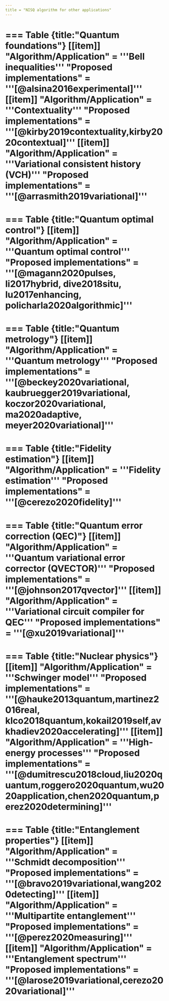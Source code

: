 ```yaml
---
title = "NISQ algorithm for other applications"
---
```


=== Table {title:"Quantum foundations"}
[[item]]
"Algorithm/Application" = '''Bell inequalities'''
"Proposed implementations" = '''[@alsina2016experimental]'''
[[item]]
"Algorithm/Application" = '''Contextuality'''
"Proposed implementations" = '''[@kirby2019contextuality,kirby2020contextual]'''
[[item]]
"Algorithm/Application" = '''Variational consistent history (VCH)'''
"Proposed implementations" = '''[@arrasmith2019variational]'''
===
=== Table {title:"Quantum optimal control"}
[[item]]
"Algorithm/Application" = '''Quantum optimal control'''
"Proposed implementations" = '''[@magann2020pulses, li2017hybrid, dive2018situ, lu2017enhancing, policharla2020algorithmic]'''
===
=== Table {title:"Quantum metrology"}
[[item]]
"Algorithm/Application" = '''Quantum metrology'''
"Proposed implementations" = '''[@beckey2020variational, kaubruegger2019variational, koczor2020variational, ma2020adaptive, meyer2020variational]'''
===
=== Table {title:"Fidelity estimation"}
[[item]]
"Algorithm/Application" = '''Fidelity estimation'''
"Proposed implementations" = '''[@cerezo2020fidelity]'''
===
=== Table {title:"Quantum error correction (QEC)"}
[[item]]
"Algorithm/Application" = '''Quantum variational error corrector (QVECTOR)'''
"Proposed implementations" = '''[@johnson2017qvector]'''
[[item]]
"Algorithm/Application" = '''Variational circuit compiler for QEC'''
"Proposed implementations" = '''[@xu2019variational]'''
===
=== Table {title:"Nuclear physics"}
[[item]]
"Algorithm/Application" = '''Schwinger model'''
"Proposed implementations" = '''[@hauke2013quantum,martinez2016real, klco2018quantum,kokail2019self,avkhadiev2020accelerating]'''
[[item]]
"Algorithm/Application" = '''High-energy processes'''
"Proposed implementations" = '''[@dumitrescu2018cloud,liu2020quantum,roggero2020quantum,wu2020application,chen2020quantum,perez2020determining]'''
===
=== Table {title:"Entanglement properties"}
[[item]]
"Algorithm/Application" = '''Schmidt decomposition'''
"Proposed implementations" = '''[@bravo2019variational,wang2020detecting]'''
[[item]]
"Algorithm/Application" = '''Multipartite entanglement'''
"Proposed implementations" = '''[@perez2020measuring]'''
[[item]]
"Algorithm/Application" = '''Entanglement spectrum'''
"Proposed implementations" = '''[@larose2019variational,cerezo2020variational]'''
===